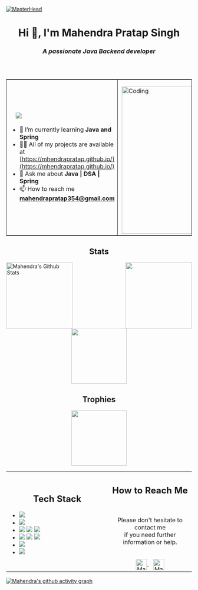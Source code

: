 [![MasterHead](https://camo.githubusercontent.com/ce68b2fdf74b20a2e80ee6cbe96c4bed95da29cae1825c749e854c67ddc35e9e/68747470733a2f2f6d69722d73332d63646e2d63662e626568616e63652e6e65742f70726f6a6563745f6d6f64756c65732f6d61785f313230302f37393733313536383039373539392e356235306263613437373733352e6a7067)](https://Mhendrapratap.io)
<h1 align="center">Hi 👋, I'm Mahendra Pratap Singh</h1>
<h3 align="center" ><i>A passionate Java Backend developer</i></h3>
<br>
<table style="border: 0.5px solid;" align="center">
<tr>
<td width="50%" >
    
 &nbsp;&nbsp;&nbsp;&nbsp;[![](https://visitcount.itsvg.in/api?id=Mhendrapratap&icon=0&color=1)](https://visitcount.itsvg.in) 
- 🌱 I’m currently learning **Java and Spring**
- 👨‍💻 All of my projects are available at [https://mhendrapratap.github.io/](https://mhendrapratap.github.io/)
- 💬 Ask me about **Java | DSA | Spring**
- 📫 How to reach me **mahendrapratap354@gmail.com**
    </td>
    <td width="50%" style="border:0.5px solid">
    <p align="left"><img align="right" alt="Coding" width="400" src="https://cdn.dribbble.com/users/1162077/screenshots/3848914/programmer.gif"></p>
    </td>
  </tr>
  <br>
</table> 
<div><h2 align="center"><b>Stats</b></h2></div>
<tr>
    <td width="60%" align="center">
    <a href="https://github.com/Mhendrapratap">
    <img align="left" src="https://github-readme-stats.vercel.app/api?username=Mhendrapratap&theme=tokyonight&hide_border=true&include_all_commits=true&count_private=true" alt="Mahendra's Github Stats" height="180rem"/>
    </a>
     </td>
  </tr>
  <tr align="center">
    <td width="40%" align="center"> 
    <a href="https://github.com/Mhendrapratap/Mhendrapratap"><img align="right" src="https://github-readme-streak-stats.herokuapp.com/?user=Mhendrapratap&theme=tokyonight&hide_border=true" height="180rem"/></a>
     </td>
  </tr>
  <div>
  <tr>
    <td width="55%">
     <p align="center" style="padding-top: 20px">
    <img height="150em" src="https://github-readme-stats.vercel.app/api/top-langs/?username=Mhendrapratap&theme=tokyonight&hide_border=true&include_all_commits=true&count_private=true&layout=compact"/>
      </p>
    </td>
  </tr>
    </div>
  <tr>
    <td>
    <h2 align="center"><b>Trophies</b></h2>
    <p align="center">
    <img height="150em" src="https://github-profile-trophy.vercel.app/?username=Mhendrapratap&theme=darkhub&no-frame=true&no-bg=false&margin-w=4"/>
    </p>
    </td>
    </tr>
</table>
  <!-- TEch Stack -->
  <table style="border:0px" align="center">
  <tr>
   <td width="55%">
    <h2 align="center"><b>Tech Stack</b></h2>
    <ul>
    <li>
    <img src="https://img.shields.io/badge/-Java-05122A?style=flat&logo=java"/>
    </li>
    <li>
    <img src="https://img.shields.io/badge/-Spring-05122A?style=flat&logo=spring"/>
    </li>
    <li>
    <img src="https://img.shields.io/badge/-HTML-05122A?style=flat&logo=HTML5"/>
    <img src="https://img.shields.io/badge/-CSS-05122A?style=flat&logo=CSS3"/>
    <img src="https://img.shields.io/badge/-JavaScript-05122A?style=flat&logo=javascript"/>
    </li>
    <li>
    <img src="https://img.shields.io/badge/-Git-05122A?style=flat&logo=git"/>
    <img src="https://img.shields.io/badge/-Github-05122A?style=flat&logo=github"/>
    <img src="https://img.shields.io/badge/-Gitlab-05122A?style=flat&logo=gitlab"/>
    </li>
    <li>
    <img src="https://img.shields.io/badge/-MySql-05122A?style=flat&logo=mysql"/>
    </li>
    <li>
    <img src="https://img.shields.io/badge/-VS%20Code-05122A?style=flat&logo=visual-studio-code&logoColor=007ACC"/>
    </li>
    </ul>
   </td>
   <td width="45%">
    <div align="center">
      <h2><b>How to Reach Me</b></h2>
      <br>
        <p>Please don't hesitate to contact me 
        <br>if you need further information or help.
      </p>
      <br>
      <a href="mahendrapratap354@gmail.com" >
      <img align="center" alt="Mahendra Pratap Singh | Gmail" width="30em" src="https://img.icons8.com/ios-glyphs/50/000000/gmail.png" />
      </a> &nbsp;&nbsp;
      <a href="https://www.linkedin.com/in/mahendra-pratap-singh-a45610117/" >
      <img align="center" alt="Mahendra Pratap Singh | LinkedIn" width="30em" src="https://img.icons8.com/ios-glyphs/50/000000/linkedin.png" />
      </a>
      <br>
    </div>
   </td>
  </tr>
</table>

[![Mahendra's github activity graph](https://github-readme-activity-graph.cyclic.app/graph?username=Mhendrapratap&theme=tokyo-night)](https://github.com/Mhendrapratap/github-readme-activity-graph)
